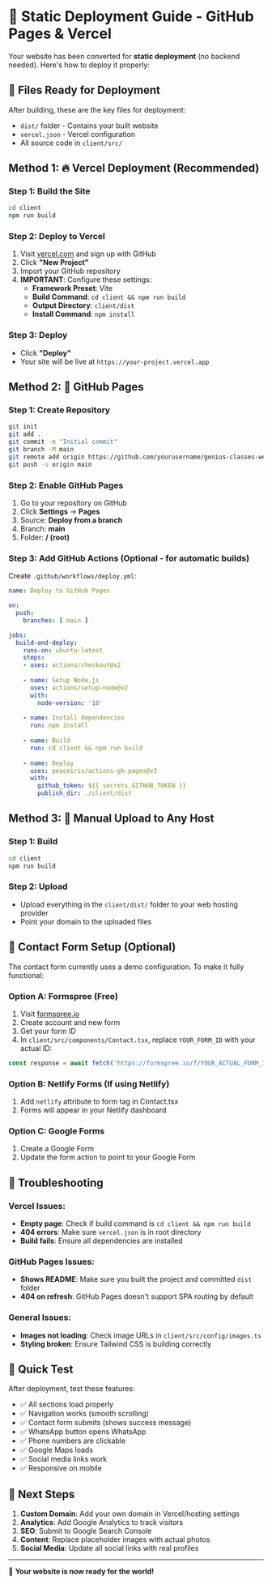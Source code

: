 # 🚀 Static Deployment Guide - GitHub Pages & Vercel

Your website has been converted for **static deployment** (no backend needed). Here's how to deploy it properly:

## 📁 Files Ready for Deployment

After building, these are the key files for deployment:
- `dist/` folder - Contains your built website
- `vercel.json` - Vercel configuration
- All source code in `client/src/`

## Method 1: 🔥 Vercel Deployment (Recommended)

### Step 1: Build the Site
```bash
cd client
npm run build
```

### Step 2: Deploy to Vercel
1. Visit [vercel.com](https://vercel.com) and sign up with GitHub
2. Click **"New Project"**
3. Import your GitHub repository
4. **IMPORTANT**: Configure these settings:
   - **Framework Preset**: Vite
   - **Build Command**: `cd client && npm run build`
   - **Output Directory**: `client/dist`
   - **Install Command**: `npm install`

### Step 3: Deploy
- Click **"Deploy"**
- Your site will be live at `https://your-project.vercel.app`

## Method 2: 📱 GitHub Pages

### Step 1: Create Repository
```bash
git init
git add .
git commit -m "Initial commit"
git branch -M main
git remote add origin https://github.com/yourusername/genius-classes-website.git
git push -u origin main
```

### Step 2: Enable GitHub Pages
1. Go to your repository on GitHub
2. Click **Settings** → **Pages**
3. Source: **Deploy from a branch**
4. Branch: **main**
5. Folder: **/ (root)**

### Step 3: Add GitHub Actions (Optional - for automatic builds)
Create `.github/workflows/deploy.yml`:
```yaml
name: Deploy to GitHub Pages

on:
  push:
    branches: [ main ]

jobs:
  build-and-deploy:
    runs-on: ubuntu-latest
    steps:
    - uses: actions/checkout@v2
    
    - name: Setup Node.js
      uses: actions/setup-node@v2
      with:
        node-version: '18'
        
    - name: Install dependencies
      run: npm install
      
    - name: Build
      run: cd client && npm run build
      
    - name: Deploy
      uses: peaceiris/actions-gh-pages@v3
      with:
        github_token: ${{ secrets.GITHUB_TOKEN }}
        publish_dir: ./client/dist
```

## Method 3: 💾 Manual Upload to Any Host

### Step 1: Build
```bash
cd client
npm run build
```

### Step 2: Upload
- Upload everything in the `client/dist/` folder to your web hosting provider
- Point your domain to the uploaded files

## 📝 Contact Form Setup (Optional)

The contact form currently uses a demo configuration. To make it fully functional:

### Option A: Formspree (Free)
1. Visit [formspree.io](https://formspree.io)
2. Create account and new form
3. Get your form ID
4. In `client/src/components/Contact.tsx`, replace `YOUR_FORM_ID` with your actual ID:
```typescript
const response = await fetch('https://formspree.io/f/YOUR_ACTUAL_FORM_ID', {
```

### Option B: Netlify Forms (If using Netlify)
1. Add `netlify` attribute to form tag in Contact.tsx
2. Forms will appear in your Netlify dashboard

### Option C: Google Forms
1. Create a Google Form
2. Update the form action to point to your Google Form

## 🔧 Troubleshooting

### Vercel Issues:
- **Empty page**: Check if build command is `cd client && npm run build`
- **404 errors**: Make sure `vercel.json` is in root directory
- **Build fails**: Ensure all dependencies are installed

### GitHub Pages Issues:
- **Shows README**: Make sure you built the project and committed `dist` folder
- **404 on refresh**: GitHub Pages doesn't support SPA routing by default

### General Issues:
- **Images not loading**: Check image URLs in `client/src/config/images.ts`
- **Styling broken**: Ensure Tailwind CSS is building correctly

## 📱 Quick Test

After deployment, test these features:
- ✅ All sections load properly
- ✅ Navigation works (smooth scrolling)
- ✅ Contact form submits (shows success message)
- ✅ WhatsApp button opens WhatsApp
- ✅ Phone numbers are clickable
- ✅ Google Maps loads
- ✅ Social media links work
- ✅ Responsive on mobile

## 🎯 Next Steps

1. **Custom Domain**: Add your own domain in Vercel/hosting settings
2. **Analytics**: Add Google Analytics to track visitors
3. **SEO**: Submit to Google Search Console
4. **Content**: Replace placeholder images with actual photos
5. **Social Media**: Update all social links with real profiles

---

🎉 **Your website is now ready for the world!**